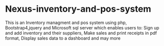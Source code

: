 # Nexus-inventory-and-pos-system
This is an Inventory managment and pos system using php, Bootstrap4,jquery and Microsoft sql server  which enables users to:
Sign up and  add inventory and their suppliers,
Make sales and print receipts in pdf format,
Display sales data to a dashboard and may more

